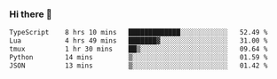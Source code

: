 ### Hi there 🌱
<!--START_SECTION:waka-->

```txt
TypeScript    8 hrs 10 mins   █████████████░░░░░░░░░░░░   52.49 %
Lua           4 hrs 49 mins   ███████▓░░░░░░░░░░░░░░░░░   31.00 %
tmux          1 hr 30 mins    ██▒░░░░░░░░░░░░░░░░░░░░░░   09.64 %
Python        14 mins         ▒░░░░░░░░░░░░░░░░░░░░░░░░   01.59 %
JSON          13 mins         ▒░░░░░░░░░░░░░░░░░░░░░░░░   01.42 %
```

<!--END_SECTION:waka-->
<!--
**Dieg0raf/Dieg0raf** is a ✨ _special_ ✨ repository because its `README.md` (this file) appears on your GitHub profile.

Here are some ideas to get you started:

- 🔭 I’m currently working on ...
- 🌱 I’m currently learning ...
- 👯 I’m looking to collaborate on ...
- 🤔 I’m looking for help with ...
- 💬 Ask me about ...
- 📫 How to reach me: ...
- 😄 Pronouns: ...
- ⚡ Fun fact: ...
-->
